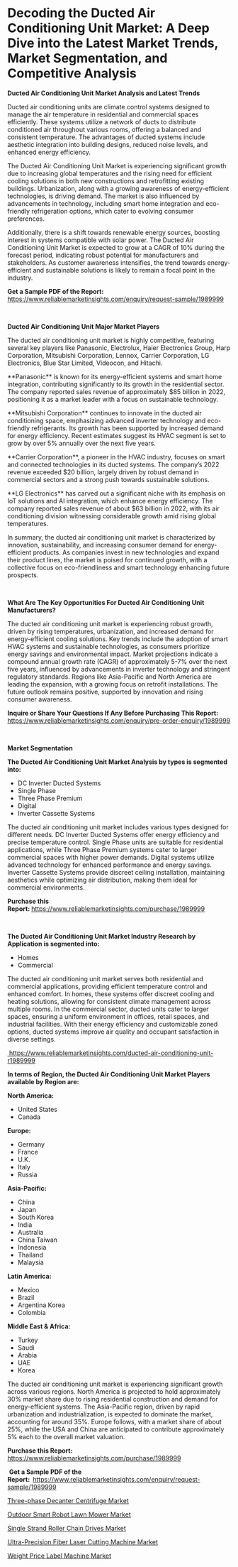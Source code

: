 <p><h1>Decoding the Ducted Air Conditioning Unit Market: A Deep Dive into the Latest Market Trends, Market Segmentation, and Competitive Analysis</h1></p><p><strong>Ducted Air Conditioning Unit Market Analysis and Latest Trends</strong></p>
<p><p>Ducted air conditioning units are climate control systems designed to manage the air temperature in residential and commercial spaces efficiently. These systems utilize a network of ducts to distribute conditioned air throughout various rooms, offering a balanced and consistent temperature. The advantages of ducted systems include aesthetic integration into building designs, reduced noise levels, and enhanced energy efficiency.</p><p>The Ducted Air Conditioning Unit Market is experiencing significant growth due to increasing global temperatures and the rising need for efficient cooling solutions in both new constructions and retrofitting existing buildings. Urbanization, along with a growing awareness of energy-efficient technologies, is driving demand. The market is also influenced by advancements in technology, including smart home integration and eco-friendly refrigeration options, which cater to evolving consumer preferences.</p><p>Additionally, there is a shift towards renewable energy sources, boosting interest in systems compatible with solar power. The Ducted Air Conditioning Unit Market is expected to grow at a CAGR of 10% during the forecast period, indicating robust potential for manufacturers and stakeholders. As customer awareness intensifies, the trend towards energy-efficient and sustainable solutions is likely to remain a focal point in the industry.</p></p>
<p><strong>Get a Sample PDF of the Report:&nbsp;</strong> <a href="https://www.reliablemarketinsights.com/enquiry/request-sample/1989999?utm_campaign=1894&utm_medium=2&utm_source=Github&utm_content=ia&utm_term=28022025&utm_id=ducted-air-conditioning-unit">https://www.reliablemarketinsights.com/enquiry/request-sample/1989999</a></p>
<p>&nbsp;</p>
<p><strong>Ducted Air Conditioning Unit Major Market Players</strong></p>
<p><p>The ducted air conditioning unit market is highly competitive, featuring several key players like Panasonic, Electrolux, Haier Electronics Group, Harp Corporation, Mitsubishi Corporation, Lennox, Carrier Corporation, LG Electronics, Blue Star Limited, Videocon, and Hitachi. </p><p>**Panasonic** is known for its energy-efficient systems and smart home integration, contributing significantly to its growth in the residential sector. The company reported sales revenue of approximately $85 billion in 2022, positioning it as a market leader with a focus on sustainable technology.</p><p>**Mitsubishi Corporation** continues to innovate in the ducted air conditioning space, emphasizing advanced inverter technology and eco-friendly refrigerants. Its growth has been supported by increased demand for energy efficiency. Recent estimates suggest its HVAC segment is set to grow by over 5% annually over the next five years.</p><p>**Carrier Corporation**, a pioneer in the HVAC industry, focuses on smart and connected technologies in its ducted systems. The company’s 2022 revenue exceeded $20 billion, largely driven by robust demand in commercial sectors and a strong push towards sustainable solutions.</p><p>**LG Electronics** has carved out a significant niche with its emphasis on IoT solutions and AI integration, which enhance energy efficiency. The company reported sales revenue of about $63 billion in 2022, with its air conditioning division witnessing considerable growth amid rising global temperatures.</p><p>In summary, the ducted air conditioning unit market is characterized by innovation, sustainability, and increasing consumer demand for energy-efficient products. As companies invest in new technologies and expand their product lines, the market is poised for continued growth, with a collective focus on eco-friendliness and smart technology enhancing future prospects.</p></p>
<p>&nbsp;</p>
<p><strong>What Are The Key Opportunities For Ducted Air Conditioning Unit Manufacturers?</strong></p>
<p><p>The ducted air conditioning unit market is experiencing robust growth, driven by rising temperatures, urbanization, and increased demand for energy-efficient cooling solutions. Key trends include the adoption of smart HVAC systems and sustainable technologies, as consumers prioritize energy savings and environmental impact. Market projections indicate a compound annual growth rate (CAGR) of approximately 5-7% over the next five years, influenced by advancements in inverter technology and stringent regulatory standards. Regions like Asia-Pacific and North America are leading the expansion, with a growing focus on retrofit installations. The future outlook remains positive, supported by innovation and rising consumer awareness.</p></p>
<p><strong>Inquire or Share Your Questions If Any Before Purchasing This Report:</strong> <a href="https://www.reliablemarketinsights.com/enquiry/pre-order-enquiry/1989999?utm_campaign=1894&utm_medium=2&utm_source=Github&utm_content=ia&utm_term=28022025&utm_id=ducted-air-conditioning-unit">https://www.reliablemarketinsights.com/enquiry/pre-order-enquiry/1989999</a></p>
<p>&nbsp;</p>
<p><strong>Market Segmentation</strong></p>
<p><strong>The Ducted Air Conditioning Unit Market Analysis by types is segmented into:</strong></p>
<p><ul><li>DC Inverter Ducted Systems</li><li>Single Phase</li><li>Three Phase Premium</li><li>Digital</li><li>Inverter Cassette Systems</li></ul></p>
<p><p>The ducted air conditioning unit market includes various types designed for different needs. DC Inverter Ducted Systems offer energy efficiency and precise temperature control. Single Phase units are suitable for residential applications, while Three Phase Premium systems cater to larger commercial spaces with higher power demands. Digital systems utilize advanced technology for enhanced performance and energy savings. Inverter Cassette Systems provide discreet ceiling installation, maintaining aesthetics while optimizing air distribution, making them ideal for commercial environments.</p></p>
<p><strong>Purchase this Report:&nbsp;</strong><a href="https://www.reliablemarketinsights.com/purchase/1989999?utm_campaign=1894&utm_medium=2&utm_source=Github&utm_content=ia&utm_term=28022025&utm_id=ducted-air-conditioning-unit">https://www.reliablemarketinsights.com/purchase/1989999</a></p>
<p>&nbsp;</p>
<p><strong>The Ducted Air Conditioning Unit Market Industry Research by Application is segmented into:</strong></p>
<p><ul><li>Homes</li><li>Commercial</li></ul></p>
<p><p>The ducted air conditioning unit market serves both residential and commercial applications, providing efficient temperature control and enhanced comfort. In homes, these systems offer discreet cooling and heating solutions, allowing for consistent climate management across multiple rooms. In the commercial sector, ducted units cater to larger spaces, ensuring a uniform environment in offices, retail spaces, and industrial facilities. With their energy efficiency and customizable zoned options, ducted systems improve air quality and occupant satisfaction in diverse settings.</p></p>
<p><a href="https://www.reliablemarketinsights.com/ducted-air-conditioning-unit-r1989999?utm_campaign=1894&utm_medium=2&utm_source=Github&utm_content=ia&utm_term=28022025&utm_id=ducted-air-conditioning-unit">&nbsp;https://www.reliablemarketinsights.com/ducted-air-conditioning-unit-r1989999</a></p>
<p><strong>In terms of Region, the Ducted Air Conditioning Unit Market Players available by Region are:</strong></p>
<p>
    <p> <strong> North America: </strong>
        <ul>
            <li>United States</li>
            <li>Canada</li>
        </ul>
        </p> 
    <p> <strong> Europe: </strong>
        <ul>
            <li>Germany</li>
            <li>France</li>
            <li>U.K.</li>
            <li>Italy</li>
            <li>Russia</li>
        </ul>
        </p> 
    <p> <strong> Asia-Pacific: </strong>
        <ul>
            <li>China</li>
            <li>Japan</li>
            <li>South Korea</li>
            <li>India</li>
            <li>Australia</li>
            <li>China Taiwan</li>
            <li>Indonesia</li>
            <li>Thailand</li>
            <li>Malaysia</li>
        </ul>
        </p> 
    <p> <strong> Latin America: </strong>
        <ul>
            <li>Mexico</li>
            <li>Brazil</li>
            <li>Argentina Korea</li>
            <li>Colombia</li>
        </ul>
        </p> 
    <p> <strong> Middle East & Africa: </strong>
        <ul>
            <li>Turkey</li>
            <li>Saudi</li>
            <li>Arabia</li>
            <li>UAE</li>
            <li>Korea</li>
        </ul>
    </p>
    </p>
<p><p>The ducted air conditioning unit market is experiencing significant growth across various regions. North America is projected to hold approximately 30% market share due to rising residential construction and demand for energy-efficient systems. The Asia-Pacific region, driven by rapid urbanization and industrialization, is expected to dominate the market, accounting for around 35%. Europe follows, with a market share of about 25%, while the USA and China are anticipated to contribute approximately 5% each to the overall market valuation.</p></p>
<p><strong>Purchase this Report: </strong><a href="https://www.reliablemarketinsights.com/purchase/1989999?utm_campaign=1894&utm_medium=2&utm_source=Github&utm_content=ia&utm_term=28022025&utm_id=ducted-air-conditioning-unit">https://www.reliablemarketinsights.com/purchase/1989999</a></p>
<p>&nbsp;<strong>Get a Sample PDF of the Report:&nbsp;&nbsp;</strong><a href="https://www.reliablemarketinsights.com/enquiry/request-sample/1989999?utm_campaign=1894&utm_medium=2&utm_source=Github&utm_content=ia&utm_term=28022025&utm_id=ducted-air-conditioning-unit">https://www.reliablemarketinsights.com/enquiry/request-sample/1989999</a></p>
<p><strong></strong></p>
<p><p><a href="https://github.com/toldenargelia86/Market-Research-Report-List-1/blob/main/three-phase-decanter-centrifuge-market.md?utm_campaign=1894&utm_medium=2&utm_source=Github&utm_content=ia&utm_term=28022025&utm_id=ducted-air-conditioning-unit">Three-phase Decanter Centrifuge Market</a></p><p><a href="https://github.com/wileonie19657/Market-Research-Report-List-1/blob/main/outdoor-smart-robot-lawn-mower-market.md?utm_campaign=1894&utm_medium=2&utm_source=Github&utm_content=ia&utm_term=28022025&utm_id=ducted-air-conditioning-unit">Outdoor Smart Robot Lawn Mower Market</a></p><p><a href="https://github.com/tashiafun920/Market-Research-Report-List-1/blob/main/single-strand-roller-chain-drives-market.md?utm_campaign=1894&utm_medium=2&utm_source=Github&utm_content=ia&utm_term=28022025&utm_id=ducted-air-conditioning-unit">Single Strand Roller Chain Drives Market</a></p><p><a href="https://github.com/comasnickie/Market-Research-Report-List-1/blob/main/ultra-precision-fiber-laser-cutting-machine-market.md?utm_campaign=1894&utm_medium=2&utm_source=Github&utm_content=ia&utm_term=28022025&utm_id=ducted-air-conditioning-unit">Ultra-Precision Fiber Laser Cutting Machine Market</a></p><p><a href="https://github.com/mcfred89/Market-Research-Report-List-1/blob/main/weight-price-label-machine-market.md?utm_campaign=1894&utm_medium=2&utm_source=Github&utm_content=ia&utm_term=28022025&utm_id=ducted-air-conditioning-unit">Weight Price Label Machine Market</a></p></p>